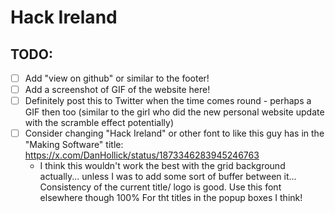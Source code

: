 # Hack Ireland 

## TODO:

- [ ] Add "view on github" or similar to the footer! 
- [ ] Add a screenshot of GIF of the website here! 
- [ ] Definitely post this to Twitter when the time comes round - perhaps a GIF then too (similar to the girl who did the new personal website update with the scramble effect potentially)
- [ ] Consider changing "Hack Ireland" or other font to like this guy has in the "Making Software" title: https://x.com/DanHollick/status/1873346283945246763
    - I think this wouldn't work the best with the grid background actually... unless I was to add some sort of buffer between it... Consistency of the current title/ logo is good. Use this font elsewhere though 100% For tht titles in the popup boxes I think!
  
